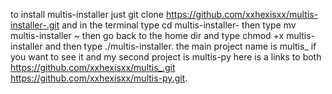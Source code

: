 to install multis-installer just git clone https://github.com/xxhexisxx/multis-installer-.git and in the terminal type cd multis-installer- then type mv multis-installer ~ then go back to the home dir and type chmod +x multis-installer and then type ./multis-installer. the main project name is multis_ if you want to see it and my second project is multis-py here is a links to both https://github.com/xxhexisxx/multis_.git    https://github.com/xxhexisxx/multis-py.git.
